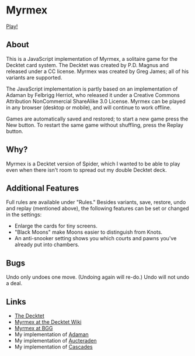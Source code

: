 # Myrmex

[Play!](http://mcdemarco.github.io/myrmex/myrmex.html)

## About

This is a JavaScript implementation of Myrmex, a solitaire game for the Decktet card system.  The Decktet was created by P.D. Magnus and released under a CC license.  Myrmex was created by Greg James; all of his variants are supported.

The JavaScript implementation is partly based on an implementation of Adaman by Felbrigg Herriot, who released it under a Creative Commons Attribution NonCommercial ShareAlike 3.0 License.  Myrmex can be played in any browser (desktop or mobile), and will continue to work offline.

Games are automatically saved and restored; to start a new game press the New button.  To restart the same game without shuffling, press the Replay button.

## Why?

Myrmex is a Decktet version of Spider, which I wanted to be able to play even when there isn't room to spread out my double Decktet deck.

## Additional Features

Full rules are available under "Rules." Besides variants, save, restore, undo and replay (mentioned above), the following features can be set or changed in the settings:

* Enlarge the cards for tiny screens.
* "Black Moons" make Moons easier to distinguish from Knots.
* An anti-snooker setting shows you which courts and pawns you've already put into chambers.

## Bugs

Undo only undoes one move.  (Undoing again will re-do.)  Undo will not undo a deal.

## Links

* [The Decktet](http://decktet.com)
* [Myrmex at the Decktet Wiki](http://decktet.wikidot.com/game:myrmex)
* [Myrmex at BGG](https://www.boardgamegeek.com/boardgame/105292/myrmex)
* My implementation of [Adaman](https://mcdemarco.github.io/adaman/)
* My implementation of [Aucteraden](https://mcdemarco.net/games/decktet/aucteraden/)
* My implementation of [Cascades](https://mcdemarco.net/games/decktet/cascades/)
